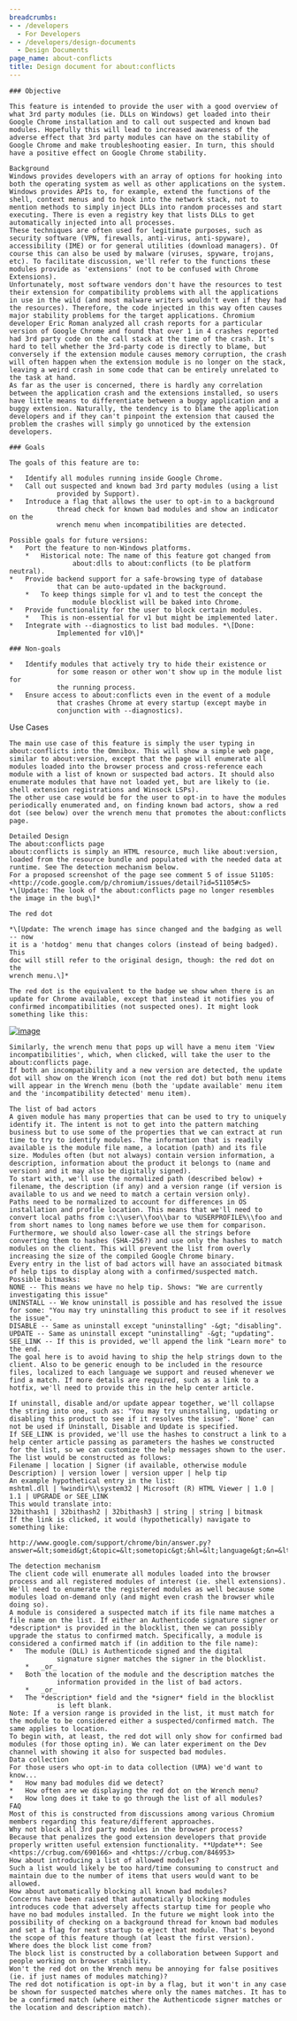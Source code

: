 ```yaml
---
breadcrumbs:
- - /developers
  - For Developers
- - /developers/design-documents
  - Design Documents
page_name: about-conflicts
title: Design document for about:conflicts
---
```


    ### Objective

    This feature is intended to provide the user with a good overview of what 3rd party modules (ie. DLLs on Windows) get loaded into their Google Chrome installation and to call out suspected and known bad modules. Hopefully this will lead to increased awareness of the adverse effect that 3rd party modules can have on the stability of Google Chrome and make troubleshooting easier. In turn, this should have a positive effect on Google Chrome stability.

    Background
    Windows provides developers with an array of options for hooking into both the operating system as well as other applications on the system. Windows provides APIs to, for example, extend the functions of the shell, context menus and to hook into the network stack, not to mention methods to simply inject DLLs into random processes and start executing. There is even a registry key that lists DLLs to get automatically injected into all processes.
    These techniques are often used for legitimate purposes, such as security software (VPN, firewalls, anti-virus, anti-spyware), accessibility (IME) or for general utilities (download managers). Of course this can also be used by malware (viruses, spyware, trojans, etc). To facilitate discussion, we'll refer to the functions these modules provide as 'extensions' (not to be confused with Chrome Extensions).
    Unfortunately, most software vendors don't have the resources to test their extension for compatibility problems with all the applications in use in the wild (and most malware writers wouldn't even if they had the resources). Therefore, the code injected in this way often causes major stability problems for the target applications. Chromium developer Eric Roman analyzed all crash reports for a particular version of Google Chrome and found that over 1 in 4 crashes reported had 3rd party code on the call stack at the time of the crash. It's hard to tell whether the 3rd-party code is directly to blame, but conversely if the extension module causes memory corruption, the crash will often happen when the extension module is no longer on the stack, leaving a weird crash in some code that can be entirely unrelated to the task at hand.
    As far as the user is concerned, there is hardly any correlation between the application crash and the extensions installed, so users have little means to differentiate between a buggy application and a buggy extension. Naturally, the tendency is to blame the application developers and if they can't pinpoint the extension that caused the problem the crashes will simply go unnoticed by the extension developers.

    ### Goals

    The goals of this feature are to:

    *   Identify all modules running inside Google Chrome.
    *   Call out suspected and known bad 3rd party modules (using a list
                provided by Support).
    *   Introduce a flag that allows the user to opt-in to a background
                thread check for known bad modules and show an indicator on the
                wrench menu when incompatibilities are detected.

    Possible goals for future versions:
    *   Port the feature to non-Windows platforms.
        *   Historical note: The name of this feature got changed from
                    about:dlls to about:conflicts (to be platform neutral).
    *   Provide backend support for a safe-browsing type of database
                that can be auto-updated in the background.
        *   To keep things simple for v1 and to test the concept the
                    module blocklist will be baked into Chrome.
    *   Provide functionality for the user to block certain modules.
        *   This is non-essential for v1 but might be implemented later.
    *   Integrate with --diagnostics to list bad modules. *\[Done:
                Implemented for v10\]*

    ### Non-goals

    *   Identify modules that actively try to hide their existence or
                for some reason or other won't show up in the module list for
                the running process.
    *   Ensure access to about:conflicts even in the event of a module
                that crashes Chrome at every startup (except maybe in
                conjunction with --diagnostics).

Use Cases

    The main use case of this feature is simply the user typing in about:conflicts into the Omnibox. This will show a simple web page, similar to about:version, except that the page will enumerate all modules loaded into the browser process and cross-reference each module with a list of known or suspected bad actors. It should also enumerate modules that have not loaded yet, but are likely to (ie. shell extension registrations and Winsock LSPs).
    The other use case would be for the user to opt-in to have the modules periodically enumerated and, on finding known bad actors, show a red dot (see below) over the wrench menu that promotes the about:conflicts page.

    Detailed Design
    The about:conflicts page
    about:conflicts is simply an HTML resource, much like about:version, loaded from the resource bundle and populated with the needed data at runtime. See The detection mechanism below.
    For a proposed screenshot of the page see comment 5 of issue 51105:
    <http://code.google.com/p/chromium/issues/detail?id=51105#c5>
    *\[Update: The look of the about:conflicts page no longer resembles the image in the bug\]*

    The red dot

    *\[Update: The wrench image has since changed and the badging as well -- now
    it is a 'hotdog' menu that changes colors (instead of being badged). This
    doc will still refer to the original design, though: the red dot on the
    wrench menu.\]*

    The red dot is the equivalent to the badge we show when there is an update for Chrome available, except that instead it notifies you of confirmed incompatibilities (not suspected ones). It might look something like this:

[<img alt="image"
src="/developers/design-documents/about-conflicts/incompatibility_thumb.png">](/developers/design-documents/about-conflicts/incompatibility_thumb.png)

    Similarly, the wrench menu that pops up will have a menu item 'View incompatibilities', which, when clicked, will take the user to the about:conflicts page.
    If both an incompatibility and a new version are detected, the update dot will show on the Wrench icon (not the red dot) but both menu items will appear in the Wrench menu (both the 'update available' menu item and the 'incompatibility detected' menu item).

    The list of bad actors
    A given module has many properties that can be used to try to uniquely identify it. The intent is not to get into the pattern matching business but to use some of the properties that we can extract at run time to try to identify modules. The information that is readily available is the module file name, a location (path) and its file size. Modules often (but not always) contain version information, a description, information about the product it belongs to (name and version) and it may also be digitally signed).
    To start with, we'll use the normalized path (described below) + filename, the description (if any) and a version range (if version is available to us and we need to match a certain version only).
    Paths need to be normalized to account for differences in OS installation and profile location. This means that we'll need to convert local paths from c:\\user\\foo\\bar to %USERPROFILE%\\foo and from short names to long names before we use them for comparison. Furthermore, we should also lower-case all the strings before converting them to hashes (SHA-256?) and use only the hashes to match modules on the client. This will prevent the list from overly increasing the size of the compiled Google Chrome binary.
    Every entry in the list of bad actors will have an associated bitmask of help tips to display along with a confirmed/suspected match.
    Possible bitmasks:
    NONE -- This means we have no help tip. Shows: "We are currently investigating this issue"
    UNINSTALL -- We know uninstall is possible and has resolved the issue for some: "You may try uninstalling this product to see if it resolves the issue".
    DISABLE -- Same as uninstall except "uninstalling" -&gt; "disabling".
    UPDATE -- Same as uninstall except "uninstalling" -&gt; "updating".
    SEE_LINK -- If this is provided, we'll append the link "Learn more" to the end.
    The goal here is to avoid having to ship the help strings down to the client. Also to be generic enough to be included in the resource files, localized to each language we support and reused whenever we find a match. If more details are required, such as a link to a hotfix, we'll need to provide this in the help center article.

    If uninstall, disable and/or update appear together, we'll collapse the string into one, such as: "You may try uninstalling, updating or disabling this product to see if it resolves the issue". 'None' can not be used if Uninstall, Disable and Update is specified.
    If SEE_LINK is provided, we'll use the hashes to construct a link to a help center article passing as parameters the hashes we constructed for the list, so we can customize the help messages shown to the user.
    The list would be constructed as follows:
    Filename | location | Signer (if available, otherwise module Description) | version lower | version upper | help tip
    An example hypothetical entry in the list:
    mshtml.dll | %windir%\\system32 | Microsoft (R) HTML Viewer | 1.0 | 1.1 | UPGRADE or SEE_LINK
    This would translate into:
    32bithash1 | 32bithash2 | 32bithash3 | string | string | bitmask
    If the link is clicked, it would (hypothetically) navigate to something like:

    http://www.google.com/support/chrome/bin/answer.py?answer=&lt;someid&gt;&topic=&lt;sometopic&gt;&hl=&lt;language&gt;&n=&lt;hash1&gt;&l=&lt;hash2&gt;&d=&lt;hash3&gt;&s=&lt;hash3&gt;

    The detection mechanism
    The client code will enumerate all modules loaded into the browser process and all registered modules of interest (ie. shell extensions). We'll need to enumerate the registered modules as well because some modules load on-demand only (and might even crash the browser while doing so).
    A module is considered a suspected match if its file name matches a file name on the list. If either an Authenticode signature signer or *description* is provided in the blocklist, then we can possibly upgrade the status to confirmed match. Specifically, a module is considered a confirmed match if (in addition to the file name):
    *   The module (DLL) is Authenticode signed and the digital
                signature signer matches the signer in the blocklist.
        *   _or_
    *   Both the location of the module and the description matches the
                information provided in the list of bad actors.
        *   _or_
    *   The *description* field and the *signer* field in the blocklist
                is left blank.
    Note: If a version range is provided in the list, it must match for the module to be considered either a suspected/confirmed match. The same applies to location.
    To begin with, at least, the red dot will only show for confirmed bad modules (for those opting in). We can later experiment on the Dev channel with showing it also for suspected bad modules.
    Data collection
    For those users who opt-in to data collection (UMA) we'd want to know...
    *   How many bad modules did we detect?
    *   How often are we displaying the red dot on the Wrench menu?
    *   How long does it take to go through the list of all modules?
    FAQ
    Most of this is constructed from discussions among various Chromium members regarding this feature/different approaches.
    Why not block all 3rd party modules in the browser process?
    Because that penalizes the good extension developers that provide properly written useful extension functionality. **Update**: See <https://crbug.com/690166> and <https://crbug.com/846953>
    How about introducing a list of allowed modules?
    Such a list would likely be too hard/time consuming to construct and maintain due to the number of items that users would want to be allowed.
    How about automatically blocking all known bad modules?
    Concerns have been raised that automatically blocking modules introduces code that adversely affects startup time for people who have no bad modules installed. In the future we might look into the possibility of checking on a background thread for known bad modules and set a flag for next startup to eject that module. That's beyond the scope of this feature though (at least the first version).
    Where does the block list come from?
    The block list is constructed by a collaboration between Support and people working on browser stability.
    Won't the red dot on the Wrench menu be annoying for false positives (ie. if just names of modules matching)?
    The red dot notification is opt-in by a flag, but it won't in any case be shown for suspected matches where only the names matches. It has to be a confirmed match (where either the Authenticode signer matches or the location and description match).
